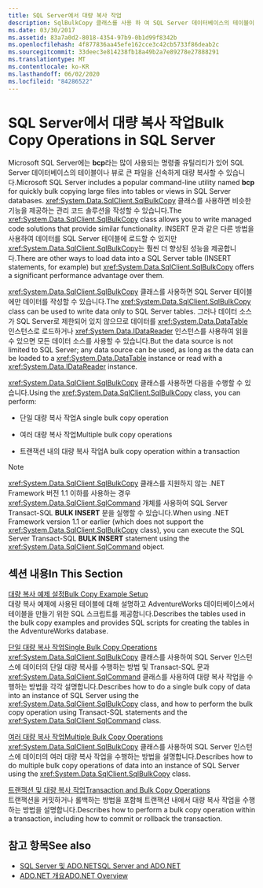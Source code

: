 ```yaml
---
title: SQL Server에서 대량 복사 작업
description: SqlBulkCopy 클래스를 사용 하 여 SQL Server 데이터베이스의 테이블이 나 뷰에 대용량 파일을 대량 복사 하는 관리 코드 솔루션을 작성 하는 방법에 대해 알아봅니다.
ms.date: 03/30/2017
ms.assetid: 83a7a0d2-8018-4354-97b9-0b1d99f8342b
ms.openlocfilehash: 4f877836aa45efe162cce3c42cb5733f86deab2c
ms.sourcegitcommit: 33deec3e814238fb18a49b2a7e89278e27888291
ms.translationtype: MT
ms.contentlocale: ko-KR
ms.lasthandoff: 06/02/2020
ms.locfileid: "84286522"
---
```

# <a name="bulk-copy-operations-in-sql-server"></a><span data-ttu-id="1b1ce-103">SQL Server에서 대량 복사 작업</span><span class="sxs-lookup"><span data-stu-id="1b1ce-103">Bulk Copy Operations in SQL Server</span></span>
<span data-ttu-id="1b1ce-104">Microsoft SQL Server에는 **bcp**라는 많이 사용되는 명령줄 유틸리티가 있어 SQL Server 데이터베이스의 테이블이나 뷰로 큰 파일을 신속하게 대량 복사할 수 있습니다.</span><span class="sxs-lookup"><span data-stu-id="1b1ce-104">Microsoft SQL Server includes a popular command-line utility named **bcp** for quickly bulk copying large files into tables or views in SQL Server databases.</span></span> <span data-ttu-id="1b1ce-105"><xref:System.Data.SqlClient.SqlBulkCopy> 클래스를 사용하면 비슷한 기능을 제공하는 관리 코드 솔루션을 작성할 수 있습니다.</span><span class="sxs-lookup"><span data-stu-id="1b1ce-105">The <xref:System.Data.SqlClient.SqlBulkCopy> class allows you to write managed code solutions that provide similar functionality.</span></span> <span data-ttu-id="1b1ce-106">INSERT 문과 같은 다른 방법을 사용하여 데이터를 SQL Server 테이블에 로드할 수 있지만 <xref:System.Data.SqlClient.SqlBulkCopy>는 훨씬 더 향상된 성능을 제공합니다.</span><span class="sxs-lookup"><span data-stu-id="1b1ce-106">There are other ways to load data into a SQL Server table (INSERT statements, for example) but <xref:System.Data.SqlClient.SqlBulkCopy> offers a significant performance advantage over them.</span></span>  
  
 <span data-ttu-id="1b1ce-107"><xref:System.Data.SqlClient.SqlBulkCopy> 클래스를 사용하면 SQL Server 테이블에만 데이터를 작성할 수 있습니다.</span><span class="sxs-lookup"><span data-stu-id="1b1ce-107">The <xref:System.Data.SqlClient.SqlBulkCopy> class can be used to write data only to SQL Server tables.</span></span> <span data-ttu-id="1b1ce-108">그러나 데이터 소스가 SQL Server로 제한되어 있지 않으므로 데이터를 <xref:System.Data.DataTable> 인스턴스로 로드하거나 <xref:System.Data.IDataReader> 인스턴스를 사용하여 읽을 수 있으면 모든 데이터 소스를 사용할 수 있습니다.</span><span class="sxs-lookup"><span data-stu-id="1b1ce-108">But the data source is not limited to SQL Server; any data source can be used, as long as the data can be loaded to a <xref:System.Data.DataTable> instance or read with a <xref:System.Data.IDataReader> instance.</span></span>  
  
 <span data-ttu-id="1b1ce-109"><xref:System.Data.SqlClient.SqlBulkCopy> 클래스를 사용하면 다음을 수행할 수 있습니다.</span><span class="sxs-lookup"><span data-stu-id="1b1ce-109">Using the <xref:System.Data.SqlClient.SqlBulkCopy> class, you can perform:</span></span>  
  
- <span data-ttu-id="1b1ce-110">단일 대량 복사 작업</span><span class="sxs-lookup"><span data-stu-id="1b1ce-110">A single bulk copy operation</span></span>  
  
- <span data-ttu-id="1b1ce-111">여러 대량 복사 작업</span><span class="sxs-lookup"><span data-stu-id="1b1ce-111">Multiple bulk copy operations</span></span>  
  
- <span data-ttu-id="1b1ce-112">트랜잭션 내의 대량 복사 작업</span><span class="sxs-lookup"><span data-stu-id="1b1ce-112">A bulk copy operation within a transaction</span></span>  
  
> [!NOTE]
> <span data-ttu-id="1b1ce-113"><xref:System.Data.SqlClient.SqlBulkCopy> 클래스를 지원하지 않는 .NET Framework 버전 1.1 이하를 사용하는 경우 <xref:System.Data.SqlClient.SqlCommand> 개체를 사용하여 SQL Server Transact-SQL **BULK INSERT** 문을 실행할 수 있습니다.</span><span class="sxs-lookup"><span data-stu-id="1b1ce-113">When using .NET Framework version 1.1 or earlier (which does not support the <xref:System.Data.SqlClient.SqlBulkCopy> class), you can execute the SQL Server Transact-SQL **BULK INSERT** statement using the <xref:System.Data.SqlClient.SqlCommand> object.</span></span>  
  
## <a name="in-this-section"></a><span data-ttu-id="1b1ce-114">섹션 내용</span><span class="sxs-lookup"><span data-stu-id="1b1ce-114">In This Section</span></span>  
 [<span data-ttu-id="1b1ce-115">대량 복사 예제 설정</span><span class="sxs-lookup"><span data-stu-id="1b1ce-115">Bulk Copy Example Setup</span></span>](bulk-copy-example-setup.md)  
 <span data-ttu-id="1b1ce-116">대량 복사 예제에 사용된 테이블에 대해 설명하고 AdventureWorks 데이터베이스에서 테이블을 만들기 위한 SQL 스크립트를 제공합니다.</span><span class="sxs-lookup"><span data-stu-id="1b1ce-116">Describes the tables used in the bulk copy examples and provides SQL scripts for creating the tables in the AdventureWorks database.</span></span>  
  
 [<span data-ttu-id="1b1ce-117">단일 대량 복사 작업</span><span class="sxs-lookup"><span data-stu-id="1b1ce-117">Single Bulk Copy Operations</span></span>](single-bulk-copy-operations.md)  
 <span data-ttu-id="1b1ce-118"><xref:System.Data.SqlClient.SqlBulkCopy> 클래스를 사용하여 SQL Server 인스턴스에 데이터의 단일 대량 복사를 수행하는 방법 및 Transact-SQL 문과 <xref:System.Data.SqlClient.SqlCommand> 클래스를 사용하여 대량 복사 작업을 수행하는 방법을 각각 설명합니다.</span><span class="sxs-lookup"><span data-stu-id="1b1ce-118">Describes how to do a single bulk copy of data into an instance of SQL Server using the <xref:System.Data.SqlClient.SqlBulkCopy> class, and how to perform the bulk copy operation using Transact-SQL statements and the <xref:System.Data.SqlClient.SqlCommand> class.</span></span>  
  
 [<span data-ttu-id="1b1ce-119">여러 대량 복사 작업</span><span class="sxs-lookup"><span data-stu-id="1b1ce-119">Multiple Bulk Copy Operations</span></span>](multiple-bulk-copy-operations.md)  
 <span data-ttu-id="1b1ce-120"><xref:System.Data.SqlClient.SqlBulkCopy> 클래스를 사용하여 SQL Server 인스턴스에 데이터의 여러 대량 복사 작업을 수행하는 방법을 설명합니다.</span><span class="sxs-lookup"><span data-stu-id="1b1ce-120">Describes how to do multiple bulk copy operations of data into an instance of SQL Server using the <xref:System.Data.SqlClient.SqlBulkCopy> class.</span></span>  
  
 [<span data-ttu-id="1b1ce-121">트랜잭션 및 대량 복사 작업</span><span class="sxs-lookup"><span data-stu-id="1b1ce-121">Transaction and Bulk Copy Operations</span></span>](transaction-and-bulk-copy-operations.md)  
 <span data-ttu-id="1b1ce-122">트랜잭션을 커밋하거나 롤백하는 방법을 포함해 트랜잭션 내에서 대량 복사 작업을 수행하는 방법을 설명합니다.</span><span class="sxs-lookup"><span data-stu-id="1b1ce-122">Describes how to perform a bulk copy operation within a transaction, including how to commit or rollback the transaction.</span></span>  
  
## <a name="see-also"></a><span data-ttu-id="1b1ce-123">참고 항목</span><span class="sxs-lookup"><span data-stu-id="1b1ce-123">See also</span></span>

- [<span data-ttu-id="1b1ce-124">SQL Server 및 ADO.NET</span><span class="sxs-lookup"><span data-stu-id="1b1ce-124">SQL Server and ADO.NET</span></span>](index.md)
- [<span data-ttu-id="1b1ce-125">ADO.NET 개요</span><span class="sxs-lookup"><span data-stu-id="1b1ce-125">ADO.NET Overview</span></span>](../ado-net-overview.md)
